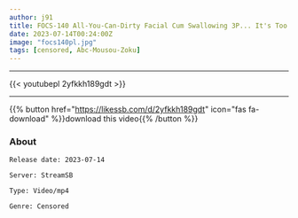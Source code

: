 ```yaml
---
author: j91
title: FOCS-140 All-You-Can-Dirty Facial Cum Swallowing 3P... It's Too Convenient To Get Fucked If You Call It Trained Meat Masturbation Fle Tsubame Ameyori
date: 2023-07-14T00:24:00Z
image: "focs140pl.jpg"
tags: [censored, Abc-Mousou-Zoku]
---
```

___

{{< youtubepl 2yfkkh189gdt >}}
___

{{% button href="https://likessb.com/d/2yfkkh189gdt" icon="fas fa-download" %}}download this video{{% /button %}}
### About

`Release date: 2023-07-14`

`Server: StreamSB`

`Type: Video/mp4`

`Genre:	Censored`